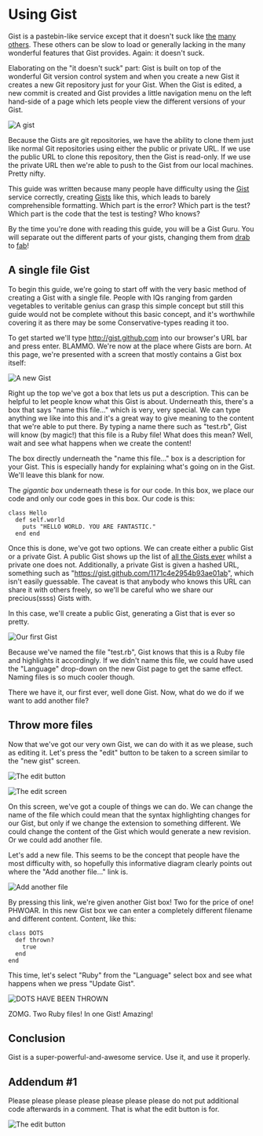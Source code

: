 # Using Gist

Gist is a pastebin-like service except that it doesn't suck like
[the](http://pastebin.org) [many](http://pastie.org)
[others](http://paste.pocoo.org/). These others can be slow to load or
generally lacking in the many wonderful features that Gist provides. Again: it
doesn't suck.

Elaborating on the "it doesn't suck" part: Gist is built on top of the
wonderful Git version control system and when you create a new Gist it creates
a new Git repository just for your Gist. When the Gist is edited, a new commit
is created and Gist provides a little navigation menu on the left hand-side of
a page which lets people view the different versions of your Gist.

![A gist](/using-gist/a-gist.png)

Because the Gists are git repositories, we have the ability to clone them just
like normal Git repositories using either the public or private URL. If we use
the public URL to clone this repository, then the Gist is read-only. If we use
the private URL then we're able to push to the Gist from our local machines.
Pretty nifty.

This guide was written because many people have difficulty using the
[Gist](http://gist.github.com) service correctly, creating
[Gists](https://gist.github.com/1171c4e2954b93ae01ab) like this, which leads to
barely comprehensible formatting. Which part is the error? Which part is the
test? Which part is the code that the test is testing? Who knows?

By the time you're done with reading this guide, you will be a Gist Guru. You
will separate out the different parts of your gists, changing them from
[drab](https://gist.github.com/1171c4e2954b93ae01ab) to
[fab](https://gist.github.com/deb6b32d4a1144377125)!

## A single file Gist

To begin this guide, we're going to start off with the very basic method of
creating a Gist with a single file. People with IQs ranging from garden
vegetables to veritable genius can grasp this simple concept but still this
guide would not be complete without this basic concept, and it's worthwhile
covering it as there may be some Conservative-types reading it too.

To get started we'll type http://gist.github.com into our browser's URL bar and
press enter. BLAMMO. We're now at the place where Gists are born. At this page,
we're presented with a screen that mostly contains a Gist box itself:

![A new Gist](/using-gist/new-gist.png)

Right up the top we've got a box that lets us put a description. This can be
helpful to let people know what this Gist is about.  Underneath this, there's a
box that says "name this file..." which is very, very special. We can type
anything we like into this and it's a great way to give meaning to the content
that we're able to put there. By typing a name there such as "test.rb", Gist
will know (by magic!) that this file is a Ruby file! What does this mean? Well,
wait and see what happens when we create the content!

The box directly underneath the "name this file..." box is a description for
your Gist. This is especially handy for explaining what's going on in the Gist.
We'll leave this blank for now.

The *gigantic box* underneath these is for our code. In this box, we place our
code and only our code goes in this box. Our code is this:

    class Hello 
      def self.world 
        puts "HELLO WORLD. YOU ARE FANTASTIC."
      end end

Once this is done, we've got two options. We can create either a public Gist or
a private Gist. A public Gist shows up the list of [all the Gists
ever](https://gist.github.com/gists) whilst a private one does not.
Additionally, a private Gist is given a hashed URL, something such as
"https://gist.github.com/1171c4e2954b93ae01ab", which isn't easily guessable.
The caveat is that anybody who knows this URL can share it with others freely,
so we'll be careful who we share our precious(ssss) Gists with.

In this case, we'll create a public Gist, generating a Gist that is ever so
pretty.

![Our first Gist](/using-gist/first-gist.png)

Because we've named the file "test.rb", Gist knows that this is a Ruby file and
highlights it accordingly. If we didn't name this file, we could have used the
"Language" drop-down on the new Gist page to get the same effect. Naming files
is so much cooler though.

There we have it, our first ever, well done Gist. Now, what do we do if we want
to add another file?

## Throw more files

Now that we've got our very own Gist, we can do with it as we please, such as
editing it. Let's press the "edit" button to be taken to a screen similar to
the "new gist" screen.

![The edit button](/using-gist/edit-gist.png)

![The edit screen](/using-gist/2-edit-gist.png)

On this screen, we've got a couple of things we can do. We can change the name
of the file which could mean that the syntax highlighting changes for our Gist,
but only if we change the extension to something different. We could change the
content of the Gist which would generate a new revision. Or we could add
another file.

Let's add a new file. This seems to be the concept that people have the most
difficulty with, so hopefully this informative diagram clearly points out where
the "Add another file..." link is.

![Add another file](/using-gist/add-another-file-gist.png)

By pressing this link, we're given another Gist box! Two for the price of one!
PHWOAR. In this new Gist box we can enter a completely different filename and
different content. Content, like this:

    class DOTS 
      def thrown?
        true
      end
    end

This time, let's select "Ruby" from the "Language" select box and see what
happens when we press "Update Gist".

![DOTS HAVE BEEN THROWN](/using-gist/dots-gist.png)

ZOMG. Two Ruby files! In one Gist! Amazing!

## Conclusion

Gist is a super-powerful-and-awesome service. Use it, and use it properly.

## Addendum #1

Please please please please please please please do not put additional code
afterwards in a comment. That is what the edit button is for.

![The edit button](/using-gist/edit-gist.png)

